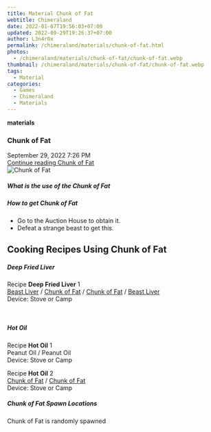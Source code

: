 ```yaml
---
title: Material Chunk of Fat
webtitle: Chimeraland
date: 2022-01-07T19:56:03+07:00
updated: 2022-09-29T19:26:37+07:00
author: L3n4r0x
permalink: /chimeraland/materials/chunk-of-fat.html
photos:
  - /chimeraland/materials/chunk-of-fat/chunk-of-fat.webp
thumbnail: /chimeraland/materials/chunk-of-fat/chunk-of-fat.webp
tags:
  - Material
categories:
  - Games
  - Chimeraland
  - Materials
---
```


<section id="bootstrap-wrapper">
  <link
    rel="stylesheet"
    href="https://cdn.statically.io/gh/dimaslanjaka/Web-Manajemen/40ac3225/css/bootstrap-4.5-wrapper.css"
  />
  <div
    class="row g-0 border rounded overflow-hidden flex-md-row mb-4 shadow-sm position-relative"
  >
    <div class="col p-4 d-flex flex-column position-static">
      <strong class="d-inline-block mb-2 text-success">materials</strong>
      <h3 class="mb-0">Chunk of Fat</h3>
      <div class="mb-1 text-muted">September 29, 2022 7:26 PM</div>
      <a
        href="/chimeraland/materials/chunk-of-fat.html"
        class="stretched-link d-none"
        >Continue reading Chunk of Fat</a
      >
    </div>
    <div class="col-auto d-none d-lg-block">
      <img
        src="/chimeraland/materials/chunk-of-fat/chunk-of-fat.webp"
        alt="Chunk of Fat"
      />
    </div>
  </div>
  <div class="row">
    <div class="col-lg-6 col-12 mb-2">
      <div class="card">
        <div class="card-body">
          <h5 class="card-title">What is the use of the Chunk of Fat</h5>
          <div class="card-text"><ul></ul></div>
        </div>
      </div>
    </div>
    <div class="col-lg-6 col-12 mb-2">
      <div class="card">
        <div class="card-body">
          <h5 class="card-title">How to get Chunk of Fat</h5>
          <div class="card-text">
            <ul>
              <li>Go to the Auction House to obtain it.</li>
              <li>Defeat a strange beast to get this.</li>
            </ul>
          </div>
        </div>
      </div>
    </div>
    <div class="col-12 mb-2">
      <h2 id="cookable">Cooking Recipes Using Chunk of Fat</h2>
      <div id="recipe-deep-fried-liver">
        <h5 id="item-deep-fried-liver">Deep Fried Liver</h5>
        <div class="mb-2">
          <p class="fs-5">
            Recipe <b>Deep Fried Liver</b> 1<br /><a
              class="text-decoration-none"
              href="/chimeraland/materials/beast-liver.html"
              >Beast Liver</a
            ><span> / </span
            ><a
              class="text-decoration-none"
              href="/chimeraland/materials/chunk-of-fat.html"
              >Chunk of Fat</a
            ><span> / </span
            ><a
              class="text-decoration-none"
              href="/chimeraland/materials/chunk-of-fat.html"
              >Chunk of Fat</a
            ><span> / </span
            ><a
              class="text-decoration-none"
              href="/chimeraland/materials/beast-liver.html"
              >Beast Liver</a
            ><br />Device: Stove or Camp
          </p>
        </div>
      </div>
      <br />
      <div id="recipe-hot-oil">
        <h5 id="item-hot-oil">Hot Oil</h5>
        <div class="mb-2">
          <p class="fs-5">
            Recipe <b>Hot Oil</b> 1<br />Peanut Oil<span> / </span>Peanut Oil<br />Device:
            Stove or Camp
          </p>
        </div>
        <div class="mb-2">
          <p class="fs-5">
            Recipe <b>Hot Oil</b> 2<br /><a
              class="text-decoration-none"
              href="/chimeraland/materials/chunk-of-fat.html"
              >Chunk of Fat</a
            ><span> / </span
            ><a
              class="text-decoration-none"
              href="/chimeraland/materials/chunk-of-fat.html"
              >Chunk of Fat</a
            ><br />Device: Stove or Camp
          </p>
        </div>
      </div>
    </div>
    <div class="col-12 mb-2">
      <h5>Chunk of Fat Spawn Locations</h5>
      <p>Chunk of Fat is randomly spawned</p>
    </div>
  </div>
</section>